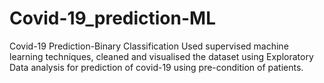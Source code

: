 # Covid-19_prediction-ML

Covid-19 Prediction-Binary Classification 
Used supervised machine learning techniques, cleaned and visualised the dataset using Exploratory Data analysis for prediction of covid-19 using pre-condition of patients.
